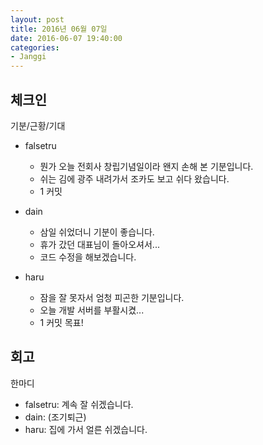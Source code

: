 ```yaml
---
layout: post
title: 2016년 06월 07일
date: 2016-06-07 19:40:00
categories:
- Janggi
---
```


## 체크인

기분/근황/기대

* falsetru
  * 뭔가 오늘 전회사 창립기념일이라 왠지 손해 본 기분입니다.
  * 쉬는 김에 광주 내려가서 조카도 보고 쉬다 왔습니다.
  * 1 커밋

* dain
  * 삼일 쉬었더니 기분이 좋습니다.
  * 휴가 갔던 대표님이 돌아오셔서...
  * 코드 수정을 해보겠습니다.

* haru
  * 잠을 잘 못자서 엄청 피곤한 기분입니다.
  * 오늘 개발 서버를 부활시켰...
  * 1 커밋 목표!

## 회고

한마디

* falsetru: 계속 잘 쉬겠습니다.
* dain: (조기퇴근)
* haru: 집에 가서 얼른 쉬겠습니다.
